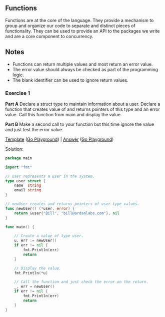## Functions

Functions are at the core of the language. They provide a mechanism to group and organize our code to separate and distinct pieces of functionality. They can be used to provide an API to the packages we write and are a core component to concurrency.

## Notes

* Functions can return multiple values and most return an error value.
* The error value should always be checked as part of the programming logic.
* The blank identifier can be used to ignore return values.

### Exercise 1

**Part A** Declare a struct type to maintain information about a user. Declare a function that creates value of and returns pointers of this type and an error value. Call this function from main and display the value.

**Part B** Make a second call to your function but this time ignore the value and just test the error value.

[Template](exercises/template1/template1.go) ([Go Playground](https://play.golang.org/p/i5wI736jpN)) |
[Answer](exercises/exercise1/exercise1.go) ([Go Playground](https://play.golang.org/p/fabhfnqJ0C))

Solution:
```go
package main

import "fmt"

// user represents a user in the system.
type user struct {
	name  string
	email string
}

// newUser creates and returns pointers of user type values.
func newUser() (*user, error) {
	return &user{"Bill", "bill@ardanlabs.com"}, nil
}

func main() {

	// Create a value of type user.
	u, err := newUser()
	if err != nil {
		fmt.Println(err)
		return
	}

	// Display the value.
	fmt.Println(*u)

	// Call the function and just check the error on the return.
	_, err = newUser()
	if err != nil {
		fmt.Println(err)
		return
	}
}
```
